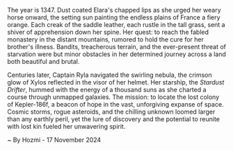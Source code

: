 
The year is 1347.  Dust coated Elara's chapped lips as she urged her weary horse onward, the setting sun painting the endless plains of France a fiery orange.  Each creak of the saddle leather, each rustle in the tall grass, sent a shiver of apprehension down her spine.  Her quest: to reach the fabled monastery in the distant mountains, rumored to hold the cure for her brother's illness.  Bandits, treacherous terrain, and the ever-present threat of starvation were but minor obstacles in her determined journey across a land both beautiful and brutal.

Centuries later, Captain Ryla navigated the swirling nebula, the crimson glow of Xylos reflected in the visor of her helmet.  Her starship, the *Stardust Drifter*, hummed with the energy of a thousand suns as she charted a course through unmapped galaxies.  The mission: to locate the lost colony of Kepler-186f, a beacon of hope in the vast, unforgiving expanse of space.  Cosmic storms, rogue asteroids, and the chilling unknown loomed larger than any earthly peril, yet the lure of discovery and the potential to reunite with lost kin fueled her unwavering spirit.

~ By Hozmi - 17 November 2024
